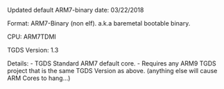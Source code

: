 Updated default ARM7-binary date:
03/22/2018

Format:
ARM7-Binary (non elf). a.k.a baremetal bootable binary.

CPU:
ARM7TDMI

TGDS Version:
1.3

Details:
	- TGDS Standard ARM7 default core.
	- Requires any ARM9 TGDS project that is the same TGDS Version as above.
	(anything else will cause ARM Cores to hang...)
